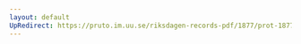 ```yaml
---
layout: default
UpRedirect: https://pruto.im.uu.se/riksdagen-records-pdf/1877/prot-1877--ak--013/prot-1877--ak--013_046.pdf
---
```

